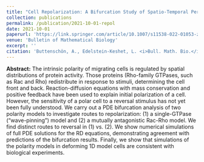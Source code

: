 ```yaml
---
title: "Cell Repolarization: A Bifurcation Study of Spatio-Temporal Perturbations of Polar Cells"
collection: publications
permalink: /publication/2021-10-01-repol
date: 2021-10-01
paperurl: 'https://link.springer.com/article/10.1007/s11538-022-01053-z'
venue: 'Bulletin of Mathematical Biology'
excerpt: ''
citation: 'Buttenschön, A., Edelstein-Keshet, L. <i>Bull. Math. Bio.</i> (2022)'
---
```


**Abstract:** The intrinsic polarity of migrating cells is regulated by spatial distributions of protein activity. Those proteins (Rho-family GTPases, such as Rac and Rho) redistribute in response to stimuli, determining the cell front and back. Reaction-diffusion equations with mass conservation and positive feedback have been used to explain initial polarization of a cell. However, the sensitivity of a polar cell to a reversal stimulus has not yet been fully understood. We carry out a PDE bifurcation analysis of two polarity models to investigate routes to repolarization: (1) a single-GTPase (“wave-pinning”) model and (2) a mutually antagonistic Rac-Rho model. We find distinct routes to reversal in (1) vs. (2). We show numerical simulations of full PDE solutions for the RD equations, demonstrating agreement with predictions of the bifurcation results. Finally, we show that simulations of the polarity models in deforming 1D model cells are consistent with biological experiments.
